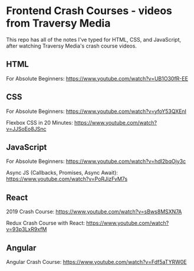 # Frontend Crash Courses - videos from Traversy Media

This repo has all of the notes I've typed for HTML, CSS, and JavaScript, after watching Traversy Media's crash course videos.

## HTML

For Absolute Beginners: https://www.youtube.com/watch?v=UB1O30fR-EE

## CSS

For Absolute Beginners: https://www.youtube.com/watch?v=yfoY53QXEnI

Flexbox CSS in 20 Minutes: https://www.youtube.com/watch?v=JJSoEo8JSnc

## JavaScript

For Absolute Beginners: https://www.youtube.com/watch?v=hdI2bqOjy3c

Async JS (Callbacks, Promises, Async Await): https://www.youtube.com/watch?v=PoRJizFvM7s

## React

2019 Crash Course: https://www.youtube.com/watch?v=sBws8MSXN7A

Redux Crash Course with React: https://www.youtube.com/watch?v=93p3LxR9xfM

## Angular

Angular Crash Course: https://www.youtube.com/watch?v=Fdf5aTYRW0E
